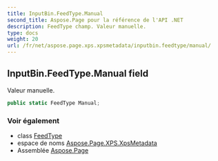 ```yaml
---
title: InputBin.FeedType.Manual
second_title: Aspose.Page pour la référence de l'API .NET
description: FeedType champ. Valeur manuelle.
type: docs
weight: 20
url: /fr/net/aspose.page.xps.xpsmetadata/inputbin.feedtype/manual/
---
```

## InputBin.FeedType.Manual field

Valeur manuelle.

```csharp
public static FeedType Manual;
```

### Voir également

* class [FeedType](../)
* espace de noms [Aspose.Page.XPS.XpsMetadata](../../inputbin.feedtype/)
* Assemblée [Aspose.Page](../../../)


